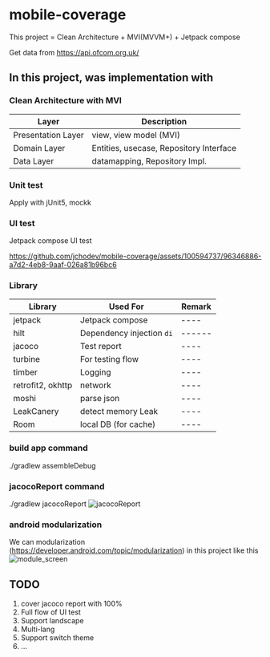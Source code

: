 # mobile-coverage
This project  = Clean Architecture + MVI(MVVM+) + Jetpack compose  

Get data from https://api.ofcom.org.uk/

## In this project, was implementation with

### Clean Architecture with MVI 

  
| Layer | Description |
|----- | ------ |
| Presentation Layer | view, view model (MVI)  |
| Domain Layer | Entities, usecase, Repository Interface |
| Data Layer | datamapping, Repository Impl.  |


### Unit test

Apply with jUnit5, mockk


### UI test

Jetpack compose UI test


https://github.com/jchodev/mobile-coverage/assets/100594737/96346886-a7d2-4eb8-9aaf-026a81b96bc6



### Library

| Library           | Used For                  | Remark |
|-------------------|---------------------------| ------ |
| jetpack           | Jetpack compose           | ---- |
| hilt              | Dependency injection `di` | ------ |
| jacoco            | Test report               | ----|
| turbine           | For testing flow          | ----|
| timber            | Logging                   | ----|
| retrofit2, okhttp | network                   | ----|
| moshi             | parse json                | ----|
| LeakCanery        | detect memory Leak        | ----| 
| Room              | local DB     (for cache)             | ----| 



### build app command
./gradlew assembleDebug


### jacocoReport command
./gradlew jacocoReport
![jacocoReport](https://github.com/jchodev/mobile-coverage/assets/100594737/66d15a43-8fd1-4467-8973-e1ebc7b44908)

### android modularization
We can modularization (https://developer.android.com/topic/modularization) in this project like this 
![module_screen](https://github.com/jchodev/mobile-coverage/assets/100594737/a425b729-49c4-4063-9c9c-e3fd34cb8c25)


## TODO
1. cover jacoco report with 100%
2. Full flow of UI test
3. Support landscape
4. Multi-lang
5. Support switch theme
6. ...
